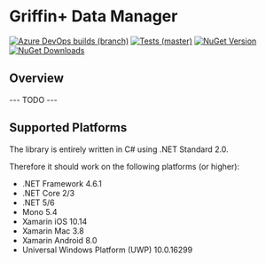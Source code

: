 # Griffin+ Data Manager

[![Azure DevOps builds (branch)](https://img.shields.io/azure-devops/build/griffinplus/2f589a5e-e2ab-4c08-bee5-5356db2b2aeb/38/master?label=Build)](https://dev.azure.com/griffinplus/DotNET%20Libraries/_build/latest?definitionId=38&branchName=master)
[![Tests (master)](https://img.shields.io/azure-devops/tests/griffinplus/DotNET%20Libraries/38/master?label=Tests)](https://dev.azure.com/griffinplus/DotNET%20Libraries/_build/latest?definitionId=38&branchName=master)
[![NuGet Version](https://img.shields.io/nuget/v/GriffinPlus.Lib.DataManager.svg?label=NuGet%20Version)](https://www.nuget.org/packages/GriffinPlus.Lib.DataManager)
[![NuGet Downloads](https://img.shields.io/nuget/dt/GriffinPlus.Lib.DataManager.svg?label=NuGet%20Downloads)](https://www.nuget.org/packages/GriffinPlus.Lib.DataManager)

## Overview

--- TODO ---

## Supported Platforms

The library is entirely written in C# using .NET Standard 2.0.

Therefore it should work on the following platforms (or higher):
- .NET Framework 4.6.1
- .NET Core 2/3
- .NET 5/6
- Mono 5.4
- Xamarin iOS 10.14
- Xamarin Mac 3.8
- Xamarin Android 8.0
- Universal Windows Platform (UWP) 10.0.16299
